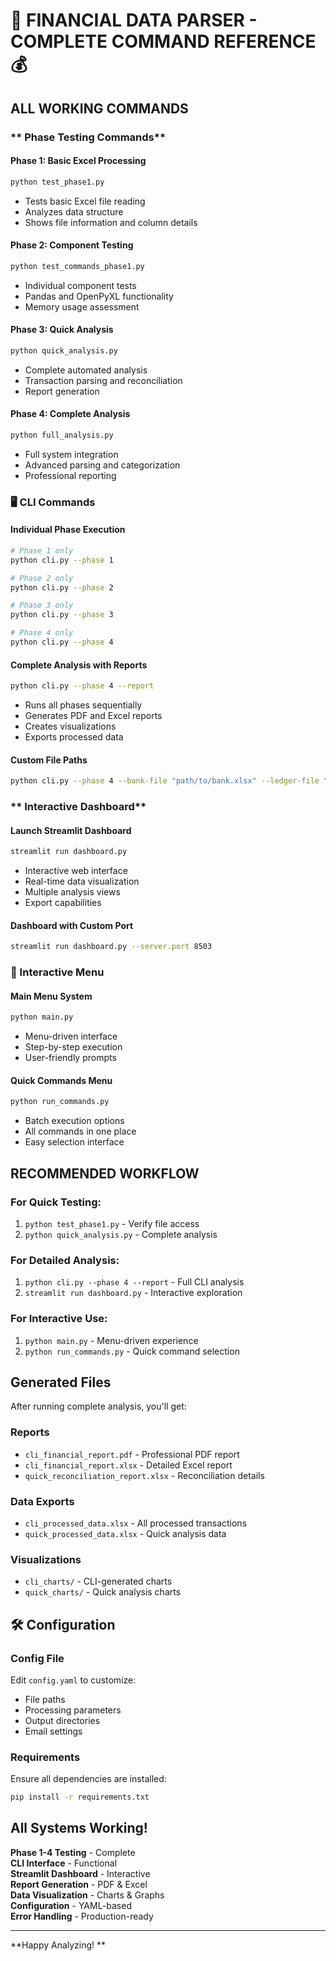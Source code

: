 # 🏦 FINANCIAL DATA PARSER - COMPLETE COMMAND REFERENCE 💰

##  **ALL WORKING COMMANDS**

### ** Phase Testing Commands**

#### **Phase 1: Basic Excel Processing**
```bash
python test_phase1.py
```
-  Tests basic Excel file reading
-  Analyzes data structure
-  Shows file information and column details

#### **Phase 2: Component Testing**
```bash
python test_commands_phase1.py
```
-  Individual component tests
-  Pandas and OpenPyXL functionality
-  Memory usage assessment

#### **Phase 3: Quick Analysis**
```bash
python quick_analysis.py
```
-  Complete automated analysis
-  Transaction parsing and reconciliation
-  Report generation

#### **Phase 4: Complete Analysis**
```bash
python full_analysis.py
```
-  Full system integration
-  Advanced parsing and categorization
-  Professional reporting

### **🖥️ CLI Commands**

#### **Individual Phase Execution**
```bash
# Phase 1 only
python cli.py --phase 1

# Phase 2 only  
python cli.py --phase 2

# Phase 3 only
python cli.py --phase 3

# Phase 4 only
python cli.py --phase 4
```

#### **Complete Analysis with Reports**
```bash
python cli.py --phase 4 --report
```
-  Runs all phases sequentially
-  Generates PDF and Excel reports
-  Creates visualizations
-  Exports processed data

#### **Custom File Paths**
```bash
python cli.py --phase 4 --bank-file "path/to/bank.xlsx" --ledger-file "path/to/ledger.xlsx"
```

### ** Interactive Dashboard**

#### **Launch Streamlit Dashboard**
```bash
streamlit run dashboard.py
```
-  Interactive web interface
-  Real-time data visualization
-  Multiple analysis views
-  Export capabilities

#### **Dashboard with Custom Port**
```bash
streamlit run dashboard.py --server.port 8503
```

### **📄 Interactive Menu**

#### **Main Menu System**
```bash
python main.py
```
-  Menu-driven interface
-  Step-by-step execution
-  User-friendly prompts

#### **Quick Commands Menu**
```bash  
python run_commands.py
```
-  Batch execution options
-  All commands in one place
-  Easy selection interface

##  **RECOMMENDED WORKFLOW**

### **For Quick Testing:**
1. `python test_phase1.py` - Verify file access
2. `python quick_analysis.py` - Complete analysis

### **For Detailed Analysis:**
1. `python cli.py --phase 4 --report` - Full CLI analysis
2. `streamlit run dashboard.py` - Interactive exploration

### **For Interactive Use:**
1. `python main.py` - Menu-driven experience
2. `python run_commands.py` - Quick command selection

##  **Generated Files**

After running complete analysis, you'll get:

### **Reports**
- `cli_financial_report.pdf` - Professional PDF report
- `cli_financial_report.xlsx` - Detailed Excel report
- `quick_reconciliation_report.xlsx` - Reconciliation details

### **Data Exports**
- `cli_processed_data.xlsx` - All processed transactions
- `quick_processed_data.xlsx` - Quick analysis data

### **Visualizations**
- `cli_charts/` - CLI-generated charts
- `quick_charts/` - Quick analysis charts

## 🛠️ **Configuration**

### **Config File**
Edit `config.yaml` to customize:
- File paths
- Processing parameters
- Output directories
- Email settings

### **Requirements**
Ensure all dependencies are installed:
```bash
pip install -r requirements.txt
```

##  **All Systems Working!**

 **Phase 1-4 Testing** - Complete  
 **CLI Interface** - Functional  
 **Streamlit Dashboard** - Interactive  
 **Report Generation** - PDF & Excel  
 **Data Visualization** - Charts & Graphs  
 **Configuration** - YAML-based  
 **Error Handling** - Production-ready  

---

**Happy Analyzing! **
